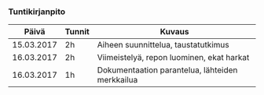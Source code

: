 ### Tuntikirjanpito
Päivä | Tunnit | Kuvaus
---------- | ----- | -----
15.03.2017 | 2h | Aiheen suunnittelua, taustatutkimus
16.03.2017 | 2h | Viimeistelyä, repon luominen, ekat harkat
16.03.2017 | 1h | Dokumentaation parantelua, lähteiden merkkailua
